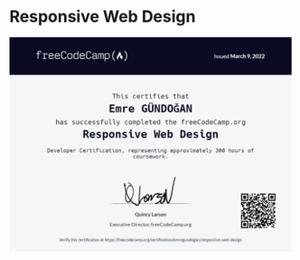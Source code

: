 <div style="max-width: 500px">

  # Responsive Web Design
  
  [![Responsive Web Design](./images/responsive-web-design.png)](https://www.freecodecamp.org/certification/emregundogan/responsive-web-design)



</div>